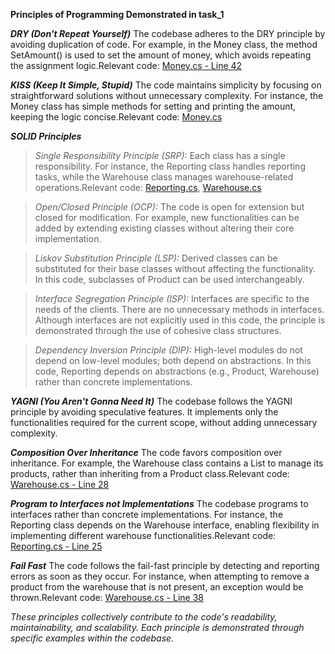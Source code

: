 **Principles of Programming Demonstrated in task_1**

***DRY (Don't Repeat Yourself)*** The codebase adheres to the DRY principle by avoiding duplication of code. For example, in the Money class, the method SetAmount() is used to set the amount of money, which avoids repeating the assignment logic.Relevant code: [Money.cs - Line 42](./csharp/Money.cs#L42)


***KISS (Keep It Simple, Stupid)*** The code maintains simplicity by focusing on straightforward solutions without unnecessary complexity. For instance, the Money class has simple methods for setting and printing the amount, keeping the logic concise.Relevant code: [Money.cs](./csharp/Money.cs)


***SOLID Principles***
> *Single Responsibility Principle (SRP):* Each class has a single responsibility. For instance, the Reporting class handles reporting tasks, while the Warehouse class manages warehouse-related operations.Relevant code: [Reporting.cs](./csharp/Reporting.cs), [Warehouse.cs](./csharp/Warehouse.cs)

> *Open/Closed Principle (OCP):* The code is open for extension but closed for modification. For example, new functionalities can be added by extending existing classes without altering their core implementation.

> *Liskov Substitution Principle (LSP):* Derived classes can be substituted for their base classes without affecting the functionality. In this code, subclasses of Product can be used interchangeably.

> *Interface Segregation Principle (ISP):* Interfaces are specific to the needs of the clients. There are no unnecessary methods in interfaces. Although interfaces are not explicitly used in this code, the principle is demonstrated through the use of cohesive class structures.

> *Dependency Inversion Principle (DIP):* High-level modules do not depend on low-level modules; both depend on abstractions. In this code, Reporting depends on abstractions (e.g., Product, Warehouse) rather than concrete implementations.

***YAGNI (You Aren't Gonna Need It)*** The codebase follows the YAGNI principle by avoiding speculative features. It implements only the functionalities required for the current scope, without adding unnecessary complexity.

***Composition Over Inheritance*** The code favors composition over inheritance. For example, the Warehouse class contains a List<Product> to manage its products, rather than inheriting from a Product class.Relevant code: [Warehouse.cs - Line 28](./csharp/Warehouse.cs#L28)

***Program to Interfaces not Implementations*** The codebase programs to interfaces rather than concrete implementations. For instance, the Reporting class depends on the Warehouse interface, enabling flexibility in implementing different warehouse functionalities.Relevant code: [Reporting.cs - Line 25](./csharp/Reporting.cs#L25)

***Fail Fast*** The code follows the fail-fast principle by detecting and reporting errors as soon as they occur. For instance, when attempting to remove a product from the warehouse that is not present, an exception would be thrown.Relevant code: [Warehouse.cs - Line 38](./csharp/Warehouse.cs#L38)

*These principles collectively contribute to the code's readability, maintainability, and scalability. Each principle is demonstrated through specific examples within the codebase.*

